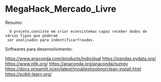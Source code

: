 # MegaHack_Mercado_Livre

Resumo:
  
      O projeto,consiste em criar econsistemas capaz receber dados de vários tipos que poderam 
     ser analisados para indentificarfraudes.


Softwares para desenvolvimento:

https://www.anaconda.com/products/individual
https://pandas.pydata.org/
https://www.nltk.org/
https://anaconda.org/anaconda/numpy
https://docs.streamlit.io/en/latest/troubleshooting/clean-install.html
https://scikit-learn.org/
